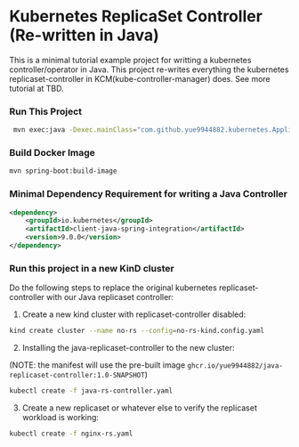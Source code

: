 # Kubernetes ReplicaSet Controller (Re-written in Java)


This is a minimal tutorial example project for writting a kubernetes 
controller/operator in Java. This project re-writes everything the 
kubernetes replicaset-controller in KCM(kube-controller-manager) does.
See more tutorial at TBD.


### Run This Project


```bash
 mvn exec:java -Dexec.mainClass="com.github.yue9944882.kubernetes.Application"
```

### Build Docker Image

```bash
mvn spring-boot:build-image
```

### Minimal Dependency Requirement for writing a Java Controller

```xml
<dependency>
    <groupId>io.kubernetes</groupId>
    <artifactId>client-java-spring-integration</artifactId>
    <version>9.0.0</version>
</dependency>
```


### Run this project in a new KinD cluster

Do the following steps to replace the original kubernetes replicaset-controller 
with our Java replicaset controller:


1. Create a new kind cluster with replicaset-controller disabled:

```bash
kind create cluster --name no-rs --config=no-rs-kind.config.yaml
```

2. Installing the java-replicaset-controller to the new cluster:

(NOTE: the manifest will use the pre-built image `ghcr.io/yue9944882/java-replicaset-controller:1.0-SNAPSHOT`)

```bash
kubectl create -f java-rs-controller.yaml
```

3. Create a new replicaset or whatever else to verify the replicaset workload is working:

```bash
kubectl create -f nginx-rs.yaml
```